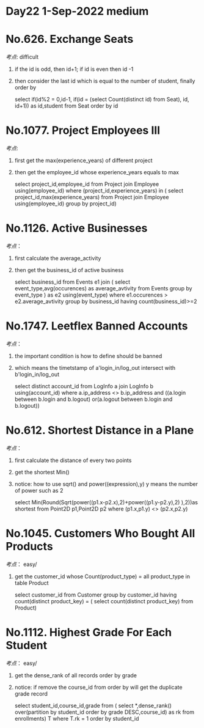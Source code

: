 #
Day22 1-Sep-2022 medium 
====


####
No.626. Exchange Seats
==
*考点*: difficult
1. if the id is odd, then id+1; if id is even then id -1
2. then consider the last id which is equal to the number of student, finally order by


    select
    if(id%2 = 0,id-1,
    if(id = (select Count(distinct id) from Seat), id, id+1)) as id,student 
    from Seat
    order by id
####

No.1077. Project Employees III
==
*考点*:
1. first get the max(experience_years) of different project
2. then get the employee_id  whose experience_years equals to max


    select project_id,employee_id
    from Project join Employee
    using(employee_id)
    where (project_id,experience_years) in
    (
    select project_id,max(experience_years)
    from Project join Employee
    using(employee_id)
    group by project_id)

####

####
No.1126. Active Businesses
==
*考点*：
1. first calculate the average_activity
2. then get the business_id of active business 


    select business_id
    from Events e1 join (
       select event_type,avg(occurences) as average_avtivity
       from Events
       group by event_type
    ) as e2
    using(event_type)
    where e1.occurences > e2.average_avtivity
    group by business_id
    having count(business_id)>=2


####

####
No.1747. Leetflex Banned Accounts
==
*考点*： 
1. the important condition is how to define should be banned 
2. which means the timetstamp of a'login_in/log_out intersect with b'login_in/log_out


    select distinct account_id
    from LogInfo  a join LogInfo b
    using(account_id)
    where  a.ip_address <> b.ip_address 
    and ((a.login between b.login and b.logout) or(a.logout between b.login  and b.logout))


####

####
No.612. Shortest Distance in a Plane
==
*考点*：
1. first calculate the distance of every two points
2. get the shortest Min()
3. notice: how to use sqrt() and power((expression),y)  y means the number of power such as 2


    select Min(Round(Sqrt(power((p1.x-p2.x),2)+power((p1.y-p2.y),2) ),2))as shortest
    from Point2D p1,Point2D p2
    where (p1.x,p1.y) <> (p2.x,p2.y)

####


####
No.1045. Customers Who Bought All Products
==
*考点*：  easy/
1. get the customer_id whose Count(product_type) = all product_type in table Product


    select customer_id
    from Customer 
    group by customer_id
    having count(distinct product_key) = (
    select count(distinct product_key)
    from Product)
####

####
No.1112. Highest Grade For Each Student
==
*考点*：  easy/
1. get the dense_rank of all records order by grade 
2. notice: if remove the course_id from order by  will get the duplicate grade record


    select student_id,course_id,grade
    from (
    select *,dense_rank() over(partition by student_id order by grade DESC,course_id) as rk
    from enrollments) T
    where T.rk = 1
    order by student_id

####



